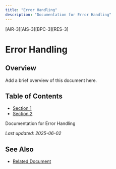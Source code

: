 ```yaml
---
title: "Error Handling"
description: "Documentation for Error Handling"
---
```


[AIR-3][AIS-3][BPC-3][RES-3]


<!-- markdownlint-disable MD013 line-length -->

# Error Handling

## Overview

Add a brief overview of this document here.

## Table of Contents

- [Section 1](#section-1)
- [Section 2](#section-2)


Documentation for Error Handling

*Last updated: 2025-06-02*

## See Also

- [Related Document](#related-document)

